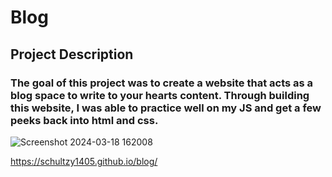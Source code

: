 # Blog

## Project Description

### The goal of this project was to create a website that acts as a blog space to write to your hearts content. Through building this website, I was able to practice well on my JS and get a few peeks back into html and css.

![Screenshot 2024-03-18 162008](https://github.com/Schultzy1405/blog/assets/156715689/aa92c5e6-b756-4461-a164-f7eedb32371d)

https://schultzy1405.github.io/blog/